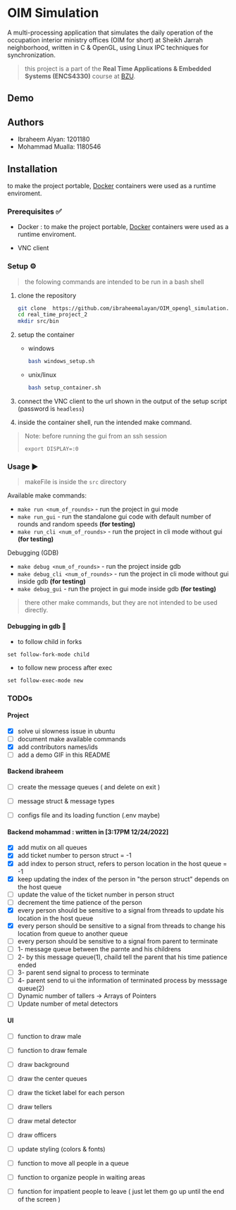 # OIM Simulation

A multi-processing application that simulates the daily operation of the occupation interior ministry offices (OIM for short) at Sheikh Jarrah neighborhood, written in C & OpenGL, using Linux IPC techniques for synchronization. 

> this project is a part of the **Real Time Applications & Embedded Systems (ENCS4330)** course at [BZU](https://www.birzeit.edu).

## Demo


<!-- TODO Demo Video -->


## Authors
* Ibraheem Alyan: 1201180
* Mohammad Mualla: 1180546

## Installation

to make the project portable, [Docker](https://www.docker.com) containers were used as a runtime enviroment.

### Prerequisites ✅
* Docker : to make the project portable, [Docker](https://www.docker.com) containers were used as a runtime enviroment.

* VNC client

### Setup ⚙️

> the folowing commands are intended to be run in a bash shell

1. clone the repository
    ```bash
    git clone  https://github.com/ibraheemalayan/OIM_opengl_simulation.git real_time_project_2
    cd real_time_project_2
    mkdir src/bin
    ```


2. setup the container
    * windows
        ```bash
        bash windows_setup.sh
        ```
    * unix/linux
        ```bash
        bash setup_container.sh
        ```
3. connect the VNC client to the url shown in the output of the setup script (password is `headless`)


4. inside the container shell, run the intended make command.


> Note: before running the gui from an ssh session
> 
> ```
> export DISPLAY=:0
> ```

### Usage ▶️

> makeFile is inside the `src` directory

Available make commands:

* `make run <num_of_rounds>` - run the project in gui mode
* `make run_gui` - run the standalone gui code with default number of rounds and random speeds **(for testing)**
* `make run_cli <num_of_rounds>` - run the project in cli mode without gui **(for testing)**

Debugging (GDB)

* `make debug <num_of_rounds>` - run the project inside gdb
* `make debug_cli <num_of_rounds>` - run the project in cli mode without gui inside gdb **(for testing)**
* `make debug_gui` - run the project in gui mode inside gdb **(for testing)**


> there other make commands, but they are not intended to be used directly.

#### Debugging in gdb 🐞

* to follow child in forks
```
set follow-fork-mode child
```


* to follow new process after exec 
```
set follow-exec-mode new
```


### TODOs

#### Project

* [X] solve ui slowness issue in ubuntu
* [ ] document make available commands
* [X] add contributors names/ids
* [ ] add a demo GIF in this README

#### Backend ibraheem

* [ ] create the message queues ( and delete on exit )
* [ ] message struct & message types
* [ ] configs file and its loading function (.env maybe)


#### Backend mohammad : written in [3:17PM 12/24/2022]
* [X] add mutix on all queues
* [X] add ticket number to person struct = -1
* [X] add index to person struct, refers to person location in the host queue = -1
* [X] keep updating the index of the person in "the person struct" depends on the host queue
* [ ] update the value of the ticket number in person struct
* [ ] decrement the time patience of the person
* [X] every person should be sensitive to a signal from threads to update his location in the host queue
* [X] every person should be sensitive to a signal from threads to change his location from queue to another queue
* [ ] every person should be sensitive to a signal from parent to terminate
* [ ] 1- message queue between the parnte and his childrens
* [ ] 2- by this message queue(1), chaild tell the parent that his time patience ended 
* [ ] 3- parent send signal to process to terminate
* [ ] 4- parent send to ui the information of terminated process by messsage queue(2) 
* [ ] Dynamic number of tallers -> Arrays of Pointers
* [ ] Update number of metal detectors

#### UI

* [ ] function to draw male
* [ ] function to draw female
* [ ] draw background
* [ ] draw the center queues
* [ ] draw the ticket label for each person
* [ ] draw tellers
* [ ] draw metal detector
* [ ] draw officers
* [ ] update styling (colors & fonts)
* [ ] function to move all people in a queue
* [ ] function to organize people in waiting areas
* [ ] function for impatient people to leave ( just let them go up until the end of the screen )




